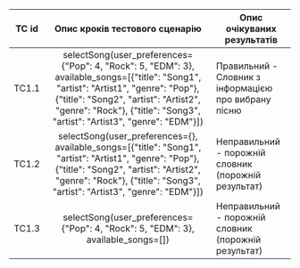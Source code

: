 | TC id |                                             Опис кроків тестового сценарію                                             | Опис очікуваних результатів |
|:-----:|:----------------------------------------------------------------------------------------------------------------------:|-----------------------------|
| TC1.1 | selectSong(user_preferences={"Pop": 4, "Rock": 5, "EDM": 3}, available_songs=[{"title": "Song1", "artist": "Artist1", "genre": "Pop"}, {"title": "Song2", "artist": "Artist2", "genre": "Rock"}, {"title": "Song3", "artist": "Artist3", "genre": "EDM"}]) | Правильний - Словник з інформацією про вибрану пісню |
| TC1.2 | selectSong(user_preferences={}, available_songs=[{"title": "Song1", "artist": "Artist1", "genre": "Pop"}, {"title": "Song2", "artist": "Artist2", "genre": "Rock"}, {"title": "Song3", "artist": "Artist3", "genre": "EDM"}]) | Неправильний - порожній словник (порожній результат) |
| TC1.3 | selectSong(user_preferences={"Pop": 4, "Rock": 5, "EDM": 3}, available_songs=[])                                             | Неправильний - порожній словник (порожній результат) |
